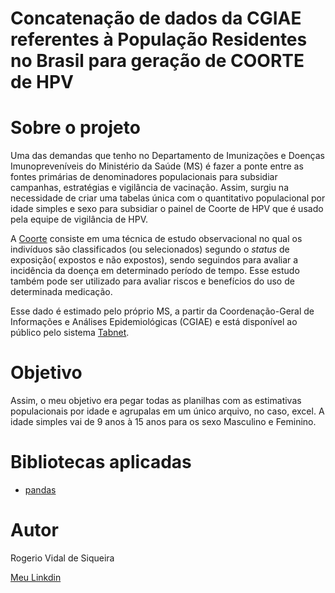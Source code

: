 # Concatenação de dados da CGIAE referentes à População Residentes no Brasil para geração de COORTE de HPV

# Sobre o projeto

Uma das demandas que tenho no Departamento de Imunizações e Doenças Imunopreveníveis do Ministério da Saúde (MS) é fazer a ponte entre as fontes primárias de denominadores populacionais para subsidiar campanhas, estratégias e vigilância de vacinação. Assim, surgiu na necessidade de criar uma tabelas única com o quantitativo populacional por idade simples e sexo para subsidiar o painel de Coorte de HPV que é usado pela equipe de vigilância de HPV. 

A [Coorte](http://files.bvs.br/upload/S/0100-7254/2015/v43n3/a5116.pdf) consiste em uma técnica de estudo observacional no qual os indivíduos são classificados (ou selecionados) segundo o *status* de exposição( expostos e não expostos), sendo seguindos para avaliar a incidência da doença em determinado período de tempo. Esse estudo também pode ser utilizado para avaliar riscos e benefícios do uso de determinada medicação.

Esse dado é estimado pelo próprio MS, a partir da Coordenação-Geral de Informações e Análises Epidemiológicas (CGIAE) e está disponível ao público pelo sistema [Tabnet](http://tabnet.datasus.gov.br/cgi/deftohtm.exe?ibge/cnv/popsvsbr.def).

# Objetivo

Assim, o meu objetivo era pegar todas as planilhas com as estimativas populacionais por idade e agrupalas em um único arquivo, no caso, excel. A idade simples vai de 9 anos à 15 anos para os sexo Masculino e Feminino. 

# Bibliotecas aplicadas
- [pandas](https://pandas.pydata.org/)

# Autor
Rogerio Vidal de Siqueira

<a href="https://www.linkedin.com/in/rogerio-vidal-de-siqueira-9478aa136/" target="_blank" rel="noopener noreferrer">Meu Linkdin</a>

